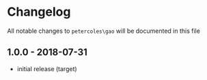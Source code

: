 # Changelog

All notable changes to `petercoles\gao` will be documented in this file

## 1.0.0 - 2018-07-31

- initial release (target)
